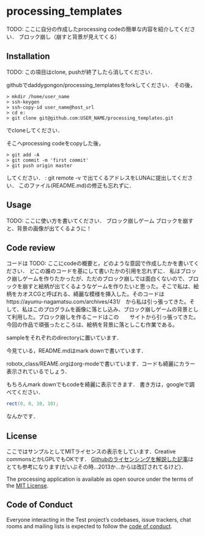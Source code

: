 # processing_templates

TODO: ここに自分の作成したprocessing codeの簡単な内容を紹介してください．
ブロック崩し（崩すと背景が見えてくる）
## Installation

TODO: この項目はclone, pushが終了したら消してください．

githubでdaddygongon/processing_templatesをforkしてください．
その後，
```
> mkdir /home/user_name
> ssh-keygen
> ssh-copy-id user_name@host_url
> cd e:
> git clone git@github.com:USER_NAME/processing_templates.git
```
でcloneしてください．

そこへprocessing codeをcopyした後，
```
> git add -A
> git commit -m 'first commit'
> git push origin master
```
してください．
: git remote -v
で出てくるアドレスをLUNAに提出してください．
このファイル(README.md)の修正も忘れずに．

## Usage

TODO: ここに使い方を書いてください．
ブロック崩しゲーム
ブロックを崩すと、背景の画像が出てくるように！

## Code review
コードは
TODO: ここにcodeの概要と，どのような意図で作成したかを書いてください．
どこの誰のコードを基にして書いたかの引用を忘れずに．
私はブロック崩しゲームを作りたかったが、ただのブロック崩しでは面白くないので、ブロックを崩すと絵柄が出てくるようなゲームを作りたいと思った。そこで私は、絵柄をカオスCGと呼ばれる、綺麗な模様を挿入した。そのコードはhttps://ayumu-nagamatsu.com/archives/431/　から私は引っ張ってきた。そして、私はこのプログラムを画像に落とし込み、ブロック崩しゲームの背景として利用した。ブロック崩しを作るこードはこの　　サイトから引っ張ってきた。今回の作品で頑張ったところは、絵柄を背景に落としこむ作業である。

sampleをそれぞれのdirectoryに置いています．

今見ている，README.mdはmark downで書いています．

robotx_class/REAME.orgはorg-modeで書いています．コードも綺麗にカラー表示されているでしょう．

もちろんmark downでもcodeを綺麗に表示できます．
書き方は，googleで調べてください．

``` java
rect(0, 0, 10, 10);
```
なんかです．

## License

ここではサンプルとしてMITライセンスの表示をしています．Creative commonsとかLGPLでもOKです．
[Githubのライセンシングを解説した記事](https://www.catch.jp/oss-license/2013/09/10/github/)は
とても参考になります(だいぶその時...2013か...からは改訂されてるけど)．

The processing application is available as open source under the terms of the [MIT License](https://opensource.org/licenses/MIT).

## Code of Conduct

Everyone interacting in the Test project’s codebases, issue trackers, chat rooms and mailing lists is expected to follow the [code of conduct](https://github.com/[USERNAME]/processing_templates/blob/master/CODE_OF_CONDUCT.md).
